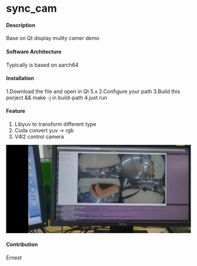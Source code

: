 # sync_cam

#### Description

Base on Qt display mulity camer demo

#### Software Architecture
Typically is based on aarch64

#### Installation

1.Download the file and open in Qt 5.x
2.Configure your path
3.Build this porject && make -j in build-path
4.just run

#### Feature

1.  Libyuv to transform different type
2.  Cuda convert yuv -> rgb
3.  V4l2 control camera

![demo](demo.jpg)

#### Contribution

Ernest
